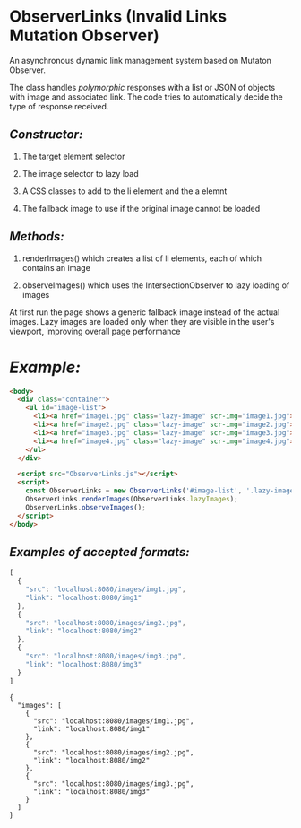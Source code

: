 # ObserverLinks (Invalid Links Mutation Observer)
An asynchronous dynamic link management system based on Mutaton Observer.

The class handles _polymorphic_ responses with a list or JSON of objects with image 
and associated link. The code tries to automatically decide the type of response received. 


## _Constructor:_

1) The target element selector

2) The image selector to lazy load

3) A CSS classes to add to the li element and the a elemnt

4) The fallback image to use if the original image cannot be loaded

## _Methods:_

1) renderImages() which creates a list of li elements, each of which contains an image

2) observeImages() which uses the IntersectionObserver to lazy loading of images


At first run the page shows a generic fallback image instead of the actual images. 
Lazy images are loaded only when they are visible in the user's viewport, improving overall page performance 

# _Example:_

```html
<body>
  <div class="container">
    <ul id="image-list">
      <li><a href="image1.jpg" class="lazy-image" scr-img="image1.jpg"><img src="placeholder.jpg" alt=""></a></li>
      <li><a href="image2.jpg" class="lazy-image" scr-img="image2.jpg"><img src="placeholder.jpg" alt=""></a></li>
      <li><a href="image3.jpg" class="lazy-image" scr-img="image3.jpg"><img src="placeholder.jpg" alt=""></a></li>
      <li><a href="image4.jpg" class="lazy-image" scr-img="image4.jpg"><img src="placeholder.jpg" alt=""></a></li>
    </ul>
  </div>

  <script src="ObserverLinks.js"></script>
  <script>
    const ObserverLinks = new ObserverLinks('#image-list', '.lazy-image', 'image-item', 'image-link', 'fallback.jpg');
    ObserverLinks.renderImages(ObserverLinks.lazyImages);
    ObserverLinks.observeImages();
  </script>
</body>
```

## _Examples of accepted formats:_

```javascript
[
  {
    "src": "localhost:8080/images/img1.jpg",
    "link": "localhost:8080/img1"
  },
  {
    "src": "localhost:8080/images/img2.jpg",
    "link": "localhost:8080/img2"
  },
  {
    "src": "localhost:8080/images/img3.jpg",
    "link": "localhost:8080/img3"
  }
]
```

```
{
  "images": [
    {
      "src": "localhost:8080/images/img1.jpg",
      "link": "localhost:8080/img1"
    },
    {
      "src": "localhost:8080/images/img2.jpg",
      "link": "localhost:8080/img2"
    },
    {
      "src": "localhost:8080/images/img3.jpg",
      "link": "localhost:8080/img3"
    }
  ]
}
```
